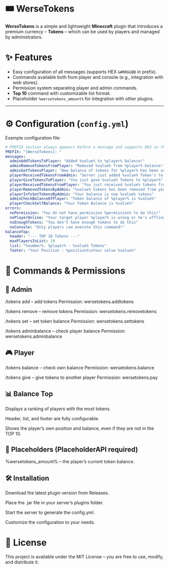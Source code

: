 # 🎟️ WerseTokens

**WerseTokens** is a simple and lightweight **Minecraft** plugin that introduces a premium currency – **Tokens** – which can be used by players and managed by administrators.

# ✨ Features
- Easy configuration of all messages (supports HEX `&#RRGGBB` in prefix).
- Commands available both from player and console (e.g., integration with web stores).
- Permission system separating player and admin commands.
- **Top 10** command with customizable list format.
- Placeholder `%wersetokens_amount%` for integration with other plugins.
---

# ⚙️ Configuration (`config.yml`)
Example configuration file:
```yaml
# PREFIX section always appears before a message and supports HEX in the format &#RRGGBB
PREFIX: "[WerseTokens]: "
messages:
  adminAddTokensToPlayer: "Added %value% to %player% balance!"
  adminRemoveTokensFromPlayer: "Removed %value% from %player% balance!"
  adminSetTokensPlayer: "New balance of tokens for %player% has been set to %value%!"
  playerReceivedTokensFromAdmin: "Server just added %value% Token's to your balance!"
  playerGiveTokensToPlayer: "You just gave %value% Tokens to %player%"
  playerReceivedTokensFromPlayer: "You just received %value% tokens from %player%"
  playerRemovedTokensByAdmin: "%value% tokens hes been removed from your account"
  playerInfoSetTokensByAdmin: "Your balance is now %value% tokens"
  adminCheckBalanceOfPlayer: "Token balance of %player% is %value%"
  playerCheckSelfBalance: "Your Token Balance is %value%"
errors:
  noPermission: "You do not have permission %permission% to do this!"
  noPlayerOnline: "Your target player %player% is wrong or he's offline"
  noEnoughTokens: "You don't have enough tokens to do this"
  noConsole: "Only players can execute this command!"
balanceTop:
  header: "--- TOP 10 Tokens ---"
  maxPlayersInList: 10
  list: "%number%. %player% - %value% Tokens"
  footer: "Your Position : %position%\nYour value %value%"
```
# 📝 Commands & Permissions
## 👑 Admin

/tokens add <player> <amount> – add tokens
Permission: wersetokens.addtokens

/tokens remove <player> <amount> – remove tokens
Permission: wersetokens.removetokens

/tokens set <player> <amount> – set token balance
Permission: wersetokens.settokens

/tokens adminbalance <player> – check player balance
Permission: wersetokens.adminbalance

## 🎮 Player

/tokens balance – check own balance
Permission: wersetokens.balance

/tokens give <player> <amount> – give tokens to another player
Permission: wersetokens.pay

## 📊 Balance Top

Displays a ranking of players with the most tokens.

Header, list, and footer are fully configurable.

Shows the player’s own position and balance, even if they are not in the TOP 10.

## 🧩 Placeholders (PlaceholderAPI required)

%wersetokens_amount% – the player’s current token balance.

## 🛠️ Installation

Download the latest plugin version from Releases.

Place the .jar file in your server’s plugins folder.

Start the server to generate the config.yml.

Customize the configuration to your needs.

# 📜 License

This project is available under the MIT License – you are free to use, modify, and distribute it.